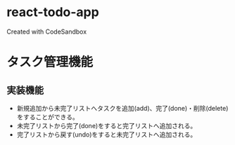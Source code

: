 # react-todo-app

Created with CodeSandbox

# タスク管理機能

## 実装機能

- 新規追加から未完了リストへタスクを追加(add)、完了(done)・削除(delete)をすることができる。
- 未完了リストから完了(done)をすると完了リストへ追加される。
- 完了リストから戻す(undo)をすると未完了リストへ追加される。

